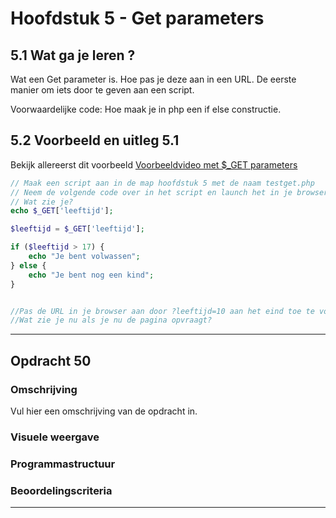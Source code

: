 # Hoofdstuk 5 - Get parameters

## 5.1 Wat ga je leren ?

Wat een Get parameter is. Hoe pas je deze aan in een URL. De eerste manier om iets door te geven aan een script.

Voorwaardelijke code: Hoe maak je in php een if else constructie.

## 5.2 Voorbeeld en uitleg 5.1 

Bekijk allereerst dit voorbeeld
[Voorbeeldvideo met $_GET parameters](https://mix.office.com/watch/16sdvrg08ufjb)

~~~php
// Maak een script aan in de map hoofdstuk 5 met de naam testget.php
// Neem de volgende code over in het script en launch het in je browser
// Wat zie je?
echo $_GET['leeftijd'];

$leeftijd = $_GET['leeftijd'];

if ($leeftijd > 17) {
    echo "Je bent volwassen";
} else {
    echo "Je bent nog een kind";
}


//Pas de URL in je browser aan door ?leeftijd=10 aan het eind toe te voegen
//Wat zie je nu als je nu de pagina opvraagt?
~~~

---
## Opdracht 50

### Omschrijving
Vul hier een omschrijving van de opdracht in.

### Visuele weergave

### Programmastructuur

### Beoordelingscriteria

---
